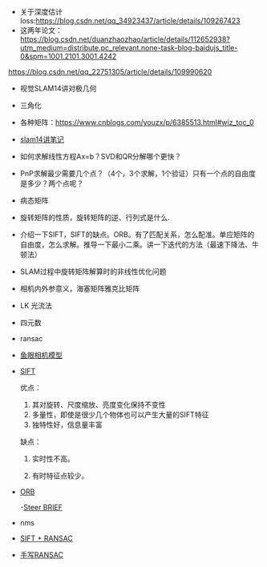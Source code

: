 
- 关于深度估计loss:https://blog.csdn.net/qq_34923437/article/details/109267423
- 这两年论文：https://blog.csdn.net/duanzhaozhao/article/details/112652938?utm_medium=distribute.pc_relevant.none-task-blog-baidujs_title-0&spm=1001.2101.3001.4242

https://blog.csdn.net/qq_22751305/article/details/109990620
- 视觉SLAM14讲对极几何
- 三角化
- 各种矩阵：https://www.cnblogs.com/youzx/p/6385513.html#wiz_toc_0
- [slam14讲笔记](https://www.pianshen.com/article/59411027828/)
- 如何求解线性方程Ax=b？SVD和QR分解哪个更快？
- PnP求解最少需要几个点？（4个，3个求解，1个验证）只有一个点的自由度是多少？两个点呢？
- 病态矩阵
- 旋转矩阵的性质，旋转矩阵的逆、行列式是什么.
- 介绍一下SIFT，SIFT的缺点。ORB。有了匹配关系，怎么配准。单应矩阵的自由度，怎么求解。推导一下最小二乘。讲一下迭代的方法（最速下降法、牛顿法）
- SLAM过程中旋转矩阵解算时的非线性优化问题
- 相机内外参意义，海塞矩阵雅克比矩阵
- LK 光流法
- 四元数
- ransac

- [鱼眼相机模型](https://www.jianshu.com/p/d4a62c3f46ef)
- [SIFT](https://blog.csdn.net/qq_37374643/article/details/88606351)

    优点：
    1. 其对旋转、尺度缩放、亮度变化保持不变性
    2. 多量性，即使是很少几个物体也可以产生大量的SIFT特征
    3. 独特性好，信息量丰富

    缺点：
    1. 实时性不高。

    2. 有时特征点较少。


- [ORB](https://zhuanlan.zhihu.com/p/61738607)

    -[Steer BRIEF](https://blog.csdn.net/zhou5513/article/details/108312943)
- nms
- [SIFT + RANSAC](https://blog.csdn.net/masibuaa/article/details/9145441)
- [手写RANSAC](https://www.cnblogs.com/winslam/p/9830899.html)